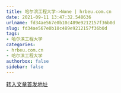 ```yaml
---
title: 哈尔滨工程大学->None | hrbeu.com.cn
date: 2021-09-11 13:47:32.548636
urlname: fd34ae567e0b10c489e9212157f36b0d
slug: fd34ae567e0b10c489e9212157f36b0d
tags: 
- 哈尔滨工程大学
categories:
- hrbeu.com.cn
- 哈尔滨工程大学
authorbox: false
sidebar: false
---
```





[转入文章首发地址](https://mp.weixin.qq.com/s/SiAQxW-H_bn7XjECGuIewA)